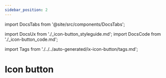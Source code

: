 ```yaml
---
sidebar_position: 2
---
```


import DocsTabs from '@site/src/components/DocsTabs';

import DocsUx from './\_icon-button_styleguide.md';
import DocsCode from './\_icon-button_code.md';

import Tags from './../../auto-generated/ix-icon-button/tags.md';

# Icon button

<Tags />

<br/>
<br/>

<DocsTabs styleguide={DocsUx} code={DocsCode} />
